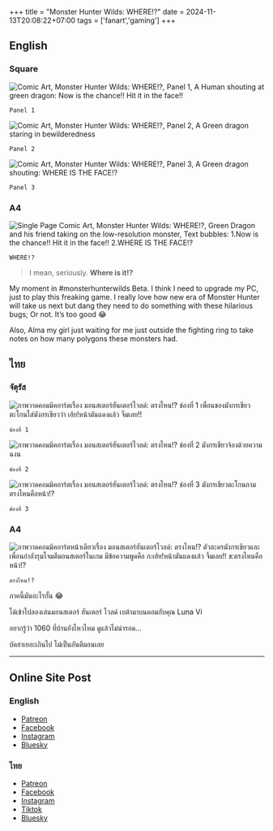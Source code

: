 +++
title = "Monster Hunter Wilds: WHERE!?"
date = 2024-11-13T20:08:22+07:00
tags = ['fanart','gaming']
+++

## English

### Square

![Comic Art, Monster Hunter Wilds: WHERE!?, Panel 1, A Human shouting at green dragon:  Now is the chance!! Hit it in the face!!](monhunwild-gag-square-panel_en-panel-1.jpeg)

	Panel 1

![Comic Art, Monster Hunter Wilds: WHERE!?, Panel 2, A Green dragon staring in bewilderedness](monhunwild-gag-square-panel_en-panel-2.jpeg)

	Panel 2

![Comic Art, Monster Hunter Wilds: WHERE!?, Panel 3, A Green dragon shouting: WHERE IS THE FACE!?](monhunwild-gag-square-panel_en-panel-3.jpeg)

	Panel 3

### A4

![Single Page Comic Art, Monster Hunter Wilds: WHERE!?, Green Dragon and his friend taking on the low-resolution monster, Text bubbles: 1.Now is the chance!! Hit it in the face!! 2.WHERE IS THE FACE!?](monhunwildbeta-gag_eng-text.jpeg)

	WHERE!?

> I mean, seriously. **Where is it!?**

My moment in #monsterhunterwilds Beta. I think I need to upgrade my PC, just to play this freaking game. I really love how new era of Monster Hunter will take us next but dang they need to do something with these hilarious bugs; Or not. It’s too good 😂

Also, Alma my girl just waiting for me just outside the fighting ring to take notes on how many polygons these monsters had.

## ไทย

### จัตุรัส

![ภาพวาดคอมมิคอาร์ตเรื่อง มอนสเตอร์ฮันเตอร์ไวลด์: ตรงไหน!? ช่องที่ 1 เพื่อนของมังกรเขียวตะโกนใส่มังกรเขียวว่า เฮ้ย!หน้ามันแดงแล้ว จิ้มเลย!!](monhunwild-gag-square-panel_th-panel-1.jpeg)

	ช่องที่ 1

![ภาพวาดคอมมิคอาร์ตเรื่อง มอนสเตอร์ฮันเตอร์ไวลด์: ตรงไหน!? ช่องที่ 2 มังกรเขียวจ้องด้วยความฉงน](monhunwild-gag-square-panel_th-panel-2.jpeg)

	ช่องที่ 2

![ภาพวาดคอมมิคอาร์ตเรื่อง มอนสเตอร์ฮันเตอร์ไวลด์: ตรงไหน!? ช่องที่ 3 มังกรเขียวตะโกนถาม ตรงไหนคือหน้า!?](monhunwild-gag-square-panel_th-panel-3.jpeg)

	ช่องที่ 3

### A4

![ภาพวาดคอมมิคอาร์ตหน้าเดียวเรื่อง มอนสเตอร์ฮันเตอร์ไวลด์: ตรงไหน!? ตัวละครมังกรเขียวและเพื่อนกำลังรุมโจมตีมอนสเตอร์ในเกม มีข้อความพูดคือ ก:เฮ้ย!หน้ามันแดงแล้ว จิ้มเลย!! ข:ตรงไหนคือหน้า!?](monhunwildbeta-gag_thai-text.jpeg)

	ตรงไหน!?

ภาคนี้มันอะไรกั๊น 😂

ได้เข้าไปลองเล่นมอนสเตอร์ ฮันเตอร์ ไวลด์ เบต้ามาบนคอมกับคุณ Luna Vi

อยากรู้ว่า 1060 ที่บ้านยังไหวไหม ดูแล้วไม่น่ารอด...

บัคฮาเยอะเกินไป ไม่เป็นอันตีมอนเลย

---

## Online Site Post

### English

- [Patreon](https://www.patreon.com/posts/monster-hunter-115571058?utm_medium=clipboard_copy&utm_source=copyLink&utm_campaign=postshare_creator&utm_content=join_link)
- [Facebook](https://www.facebook.com/photo/?fbid=122126997752452244&set=a.122097886364452244)
- [Instagram](https://www.instagram.com/p/DCTFgZhvb2m/?img_index=1)
- [Bluesky](https://bsky.app/profile/atlastseason.art/post/3laskejx2ec2w)

### ไทย

- [Patreon](https://www.patreon.com/posts/monster-hunter-115578228?utm_medium=clipboard_copy&utm_source=copyLink&utm_campaign=postshare_creator&utm_content=join_link)
- [Facebook](https://www.facebook.com/photo?fbid=122126997350452244&set=a.122097886364452244)
- [Instagram](https://www.instagram.com/p/DCTFZYUu-CG/?img_index=1)
- [Tiktok](https://www.tiktok.com/@atlastseason.art/photo/7438171823977598215)
- [Bluesky](https://bsky.app/profile/atlastseason.art/post/3laskcbsjcs2w)
